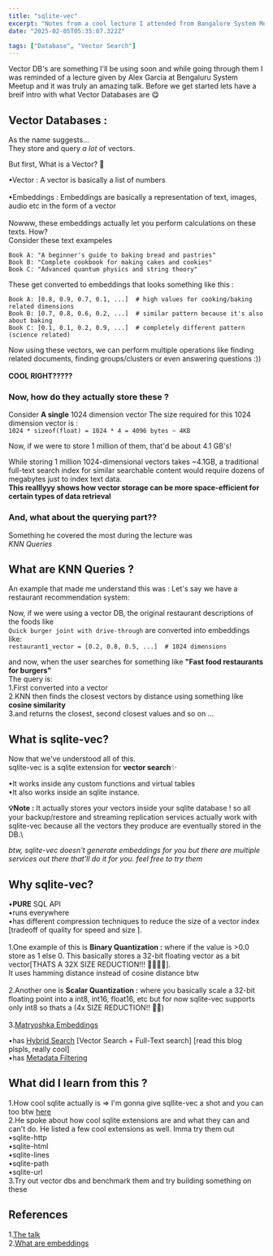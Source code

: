 ```yaml
---
title: "sqlite-vec"
excerpt: "Notes from a cool lecture I attended from Bangalore System Meetups"
date: "2025-02-05T05:35:07.322Z"

tags: ["Database", "Vector Search"]
---
```


Vector DB's are something I'll be using soon and while going through them I was reminded of a lecture given by Alex Garcia at Bengaluru System Meetup and it was truly an amazing talk. Before we get started lets have a breif intro with what Vector Databases are 😋

## Vector Databases :

As the name suggests...\
They store and query _a lot_ of vectors.

But first, What is a Vector? 🤔

•Vector : A vector is basically a list of numbers\
\
•Embeddings : Embeddings are basically a representation of text, images, audio etc in the form of a vector\
\
Nowww, these embeddings actually let you perform calculations on these texts.
How?\
Consider these text exampeles

```
Book A: "A beginner's guide to baking bread and pastries"
Book B: "Complete cookbook for making cakes and cookies"
Book C: "Advanced quantum physics and string theory"
```

These get converted to embeddings that looks something like this :

```
Book A: [0.8, 0.9, 0.7, 0.1, ...]  # high values for cooking/baking related dimensions
Book B: [0.7, 0.8, 0.6, 0.2, ...]  # similar pattern because it's also about baking
Book C: [0.1, 0.1, 0.2, 0.9, ...]  # completely different pattern (science related)
```

Now using these vectors, we can perform multiple operations like finding related documents, finding groups/clusters or even answering questions :))\
\
**COOL RIGHT?????**

### Now, how do they actually store these ?

Consider **A single** 1024 dimension vector
The size required for this 1024 dimension vector is :\
`1024 * sizeof(float) = 1024 * 4 = 4096 bytes ~ 4KB`

Now, if we were to store 1 million of them, that'd be about 4.1 GB's!

While storing 1 million 1024-dimensional vectors takes ~4.1GB, a traditional full-text search index for similar searchable content would require dozens of megabytes just to index text data.\
**This realllyyy shows how vector storage can be more space-efficient for certain types of data retrieval**

### And, what about the querying part??

Something he covered the most during the lecture was\
_KNN Queries_

## What are KNN Queries ?

An example that made me understand this was :
Let's say we have a restaurant recommendation system:

Now, if we were using a vector DB, the original restaurant descriptions of the foods like\
`Quick burger joint with drive-through`
are converted into embeddings like:\
`restaurant1_vector = [0.2, 0.8, 0.5, ...]  # 1024 dimensions`

and now, when the user searches for something like
**"Fast food restaurants for burgers"**\
The query is:\
1.First converted into a vector\
2.KNN then finds the closest vectors by distance using something like **cosine similarity**\
3.and returns the closest, second closest values and so on ...

## What is sqlite-vec?

Now that we've understood all of this.\
sqlite-vec is a sqlite extension for **vector search**✨

•It works inside any custom functions and virtual tables\
•It also works inside an sqlite instance.

**💡Note :** It actually stores your vectors inside your sqlite database ! so all your backup/restore and streaming replication services actually work with sqlite-vec because all the vectors they produce are eventually stored in the DB.\

_btw, sqlite-vec doesn't generate embeddings for you but there are multiple services out there that'll do it for you. feel free to try them_

## Why sqlite-vec?

•**PURE** SQL API\
•runs everywhere\
•has different compression techniques to reduce the size of a vector index [tradeoff of quality for speed and size ].\
\
1.One example of this is **Binary Quantization :** where if the value is >0.0 store as 1 else 0. This basically stores a 32-bit floating vector as a bit vector[THATS A 32X SIZE REDUCTION!!! 🥳🥳🥳🥳].\
It uses hamming distance instead of cosine distance btw\
\
2.Another one is **Scalar Quantization :** where you basically scale a 32-bit floating point into a int8, int16, float16, etc but for now sqlite-vec supports only int8 so thats a (4x SIZE REDUCTION!! 🥳🥳)\
\
3.[<u>Matryoshka Embeddings</u>](https://arxiv.org/pdf/2205.13147)

•has [<u>Hybrid Search</u>](https://alexgarcia.xyz/blog/2024/sqlite-vec-hybrid-search/index.html) [Vector Search + Full-Text search] [read this blog plspls, really cool]\
•has [<u>Metadata Filtering</u>](https://alexgarcia.xyz/blog/2024/sqlite-vec-metadata-release/index.html)

## What did I learn from this ?

1.How cool sqlite actually is => I'm gonna give sqllite-vec a shot and you can too btw [<u>here</u>](https://github.com/asg017/sqlite-vec)\
2.He spoke about how cool sqlite extensions are and what they can and can't do. He listed a few cool extensions as well. Imma try them out\
•sqlite-http\
•sqlite-html\
•sqlite-lines\
•sqlite-path\
•sqlite-url\
3.Try out vector dbs and benchmark them and try building something on these

## References

1.[<u>The talk</u>](https://www.youtube.com/watch?v=GpTOsTxuLLA)\
2.[<u>What are embeddings</u>](https://vickiboykis.com/what_are_embeddings/)
